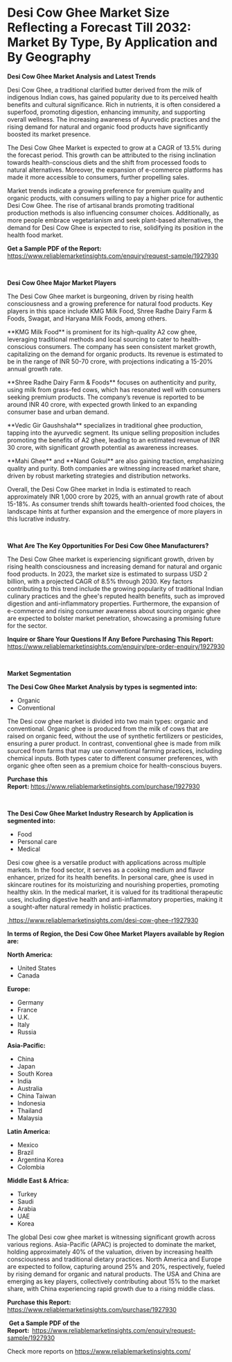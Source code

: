 <p><h1>Desi Cow Ghee Market Size Reflecting a Forecast Till 2032: Market By Type, By Application and By Geography</h1></p><p><strong>Desi Cow Ghee Market Analysis and Latest Trends</strong></p>
<p><p>Desi Cow Ghee, a traditional clarified butter derived from the milk of indigenous Indian cows, has gained popularity due to its perceived health benefits and cultural significance. Rich in nutrients, it is often considered a superfood, promoting digestion, enhancing immunity, and supporting overall wellness. The increasing awareness of Ayurvedic practices and the rising demand for natural and organic food products have significantly boosted its market presence.</p><p>The Desi Cow Ghee Market is expected to grow at a CAGR of 13.5% during the forecast period. This growth can be attributed to the rising inclination towards health-conscious diets and the shift from processed foods to natural alternatives. Moreover, the expansion of e-commerce platforms has made it more accessible to consumers, further propelling sales.</p><p>Market trends indicate a growing preference for premium quality and organic products, with consumers willing to pay a higher price for authentic Desi Cow Ghee. The rise of artisanal brands promoting traditional production methods is also influencing consumer choices. Additionally, as more people embrace vegetarianism and seek plant-based alternatives, the demand for Desi Cow Ghee is expected to rise, solidifying its position in the health food market.</p></p>
<p><strong>Get a Sample PDF of the Report:&nbsp;</strong> <a href="https://www.reliablemarketinsights.com/enquiry/request-sample/1927930?utm_campaign=2110&utm_medium=2&utm_source=Github&utm_content=ia&utm_term=30012025&utm_id=desi-cow-ghee">https://www.reliablemarketinsights.com/enquiry/request-sample/1927930</a></p>
<p>&nbsp;</p>
<p><strong>Desi Cow Ghee Major Market Players</strong></p>
<p><p>The Desi Cow Ghee market is burgeoning, driven by rising health consciousness and a growing preference for natural food products. Key players in this space include KMG Milk Food, Shree Radhe Dairy Farm & Foods, Swagat, and Haryana Milk Foods, among others.</p><p>**KMG Milk Food** is prominent for its high-quality A2 cow ghee, leveraging traditional methods and local sourcing to cater to health-conscious consumers. The company has seen consistent market growth, capitalizing on the demand for organic products. Its revenue is estimated to be in the range of INR 50-70 crore, with projections indicating a 15-20% annual growth rate.</p><p>**Shree Radhe Dairy Farm & Foods** focuses on authenticity and purity, using milk from grass-fed cows, which has resonated well with consumers seeking premium products. The company’s revenue is reported to be around INR 40 crore, with expected growth linked to an expanding consumer base and urban demand.</p><p>**Vedic Gir Gaushshala** specializes in traditional ghee production, tapping into the ayurvedic segment. Its unique selling proposition includes promoting the benefits of A2 ghee, leading to an estimated revenue of INR 30 crore, with significant growth potential as awareness increases.</p><p>**Mahi Ghee** and **Nand Gokul** are also gaining traction, emphasizing quality and purity. Both companies are witnessing increased market share, driven by robust marketing strategies and distribution networks. </p><p>Overall, the Desi Cow Ghee market in India is estimated to reach approximately INR 1,000 crore by 2025, with an annual growth rate of about 15-18%. As consumer trends shift towards health-oriented food choices, the landscape hints at further expansion and the emergence of more players in this lucrative industry.</p></p>
<p>&nbsp;</p>
<p><strong>What Are The Key Opportunities For Desi Cow Ghee Manufacturers?</strong></p>
<p><p>The Desi Cow Ghee market is experiencing significant growth, driven by rising health consciousness and increasing demand for natural and organic food products. In 2023, the market size is estimated to surpass USD 2 billion, with a projected CAGR of 8.5% through 2030. Key factors contributing to this trend include the growing popularity of traditional Indian culinary practices and the ghee's reputed health benefits, such as improved digestion and anti-inflammatory properties. Furthermore, the expansion of e-commerce and rising consumer awareness about sourcing organic ghee are expected to bolster market penetration, showcasing a promising future for the sector.</p></p>
<p><strong>Inquire or Share Your Questions If Any Before Purchasing This Report:</strong> <a href="https://www.reliablemarketinsights.com/enquiry/pre-order-enquiry/1927930?utm_campaign=2110&utm_medium=2&utm_source=Github&utm_content=ia&utm_term=30012025&utm_id=desi-cow-ghee">https://www.reliablemarketinsights.com/enquiry/pre-order-enquiry/1927930</a></p>
<p>&nbsp;</p>
<p><strong>Market Segmentation</strong></p>
<p><strong>The Desi Cow Ghee Market Analysis by types is segmented into:</strong></p>
<p><ul><li>Organic</li><li>Conventional</li></ul></p>
<p><p>The Desi cow ghee market is divided into two main types: organic and conventional. Organic ghee is produced from the milk of cows that are raised on organic feed, without the use of synthetic fertilizers or pesticides, ensuring a purer product. In contrast, conventional ghee is made from milk sourced from farms that may use conventional farming practices, including chemical inputs. Both types cater to different consumer preferences, with organic ghee often seen as a premium choice for health-conscious buyers.</p></p>
<p><strong>Purchase this Report:&nbsp;</strong><a href="https://www.reliablemarketinsights.com/purchase/1927930?utm_campaign=2110&utm_medium=2&utm_source=Github&utm_content=ia&utm_term=30012025&utm_id=desi-cow-ghee">https://www.reliablemarketinsights.com/purchase/1927930</a></p>
<p>&nbsp;</p>
<p><strong>The Desi Cow Ghee Market Industry Research by Application is segmented into:</strong></p>
<p><ul><li>Food</li><li>Personal care</li><li>Medical</li></ul></p>
<p><p>Desi cow ghee is a versatile product with applications across multiple markets. In the food sector, it serves as a cooking medium and flavor enhancer, prized for its health benefits. In personal care, ghee is used in skincare routines for its moisturizing and nourishing properties, promoting healthy skin. In the medical market, it is valued for its traditional therapeutic uses, including digestive health and anti-inflammatory properties, making it a sought-after natural remedy in holistic practices.</p></p>
<p><a href="https://www.reliablemarketinsights.com/desi-cow-ghee-r1927930?utm_campaign=2110&utm_medium=2&utm_source=Github&utm_content=ia&utm_term=30012025&utm_id=desi-cow-ghee">&nbsp;https://www.reliablemarketinsights.com/desi-cow-ghee-r1927930</a></p>
<p><strong>In terms of Region, the Desi Cow Ghee Market Players available by Region are:</strong></p>
<p>
    <p> <strong> North America: </strong>
        <ul>
            <li>United States</li>
            <li>Canada</li>
        </ul>
        </p> 
    <p> <strong> Europe: </strong>
        <ul>
            <li>Germany</li>
            <li>France</li>
            <li>U.K.</li>
            <li>Italy</li>
            <li>Russia</li>
        </ul>
        </p> 
    <p> <strong> Asia-Pacific: </strong>
        <ul>
            <li>China</li>
            <li>Japan</li>
            <li>South Korea</li>
            <li>India</li>
            <li>Australia</li>
            <li>China Taiwan</li>
            <li>Indonesia</li>
            <li>Thailand</li>
            <li>Malaysia</li>
        </ul>
        </p> 
    <p> <strong> Latin America: </strong>
        <ul>
            <li>Mexico</li>
            <li>Brazil</li>
            <li>Argentina Korea</li>
            <li>Colombia</li>
        </ul>
        </p> 
    <p> <strong> Middle East & Africa: </strong>
        <ul>
            <li>Turkey</li>
            <li>Saudi</li>
            <li>Arabia</li>
            <li>UAE</li>
            <li>Korea</li>
        </ul>
    </p>
    </p>
<p><p>The global Desi cow ghee market is witnessing significant growth across various regions. Asia-Pacific (APAC) is projected to dominate the market, holding approximately 40% of the valuation, driven by increasing health consciousness and traditional dietary practices. North America and Europe are expected to follow, capturing around 25% and 20%, respectively, fueled by rising demand for organic and natural products. The USA and China are emerging as key players, collectively contributing about 15% to the market share, with China experiencing rapid growth due to a rising middle class.</p></p>
<p><strong>Purchase this Report: </strong><a href="https://www.reliablemarketinsights.com/purchase/1927930?utm_campaign=2110&utm_medium=2&utm_source=Github&utm_content=ia&utm_term=30012025&utm_id=desi-cow-ghee">https://www.reliablemarketinsights.com/purchase/1927930</a></p>
<p>&nbsp;<strong>Get a Sample PDF of the Report:&nbsp;&nbsp;</strong><a href="https://www.reliablemarketinsights.com/enquiry/request-sample/1927930?utm_campaign=2110&utm_medium=2&utm_source=Github&utm_content=ia&utm_term=30012025&utm_id=desi-cow-ghee">https://www.reliablemarketinsights.com/enquiry/request-sample/1927930</a></p>
<p><strong></strong></p>
<p>Check more reports on <a href="https://www.reliablemarketinsights.com/?utm_campaign=2110&utm_medium=2&utm_source=Github&utm_content=ia&utm_term=30012025&utm_id=desi-cow-ghee">https://www.reliablemarketinsights.com/</a></p>